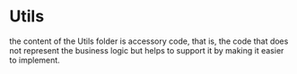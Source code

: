 #  Utils

the content of the Utils folder is accessory code, 
that is, the code that does not represent the business logic but helps to support it by making it easier to implement.

